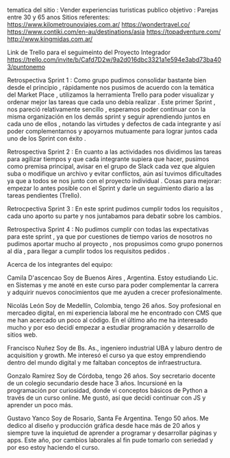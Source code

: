 tematica del sitio : Vender experiencias turisticas 
publico objetivo : Parejas entre 30 y 65 anos
Sitios referentes: https://www.kilometrounoviajes.com.ar/
                   https://wondertravel.co/
                   https://www.contiki.com/en-au/destinations/asia
                   https://topadventure.com/
                   http://www.kingmidas.com.ar/
                   
Link de Trello para el seguimeinto del Proyecto Integrador
https://trello.com/invite/b/Cafd7D2w/9a2d016dbc3321a1e594e3abd73ba403/puntonemo

Retrospectiva Sprint 1 : Como grupo pudimos consolidar bastante bien desde el principio , rápidamente nos pusimos de acuerdo con la temática del Market Place , utilizamos la herramienta Trello para poder visualizar y ordenar mejor las tareas que cada uno debía realizar . Este primer Sprint , nos pareció relativamente sencillo , esperamos poder continuar con la misma organización en los demás sprint y seguir aprendiendo juntos en cada uno de ellos , notando las virtudes y defectos de cada integrante y así poder complementarnos y apoyarnos mutuamente para lograr juntos cada uno de los Sprint con éxito . 

Retrospectiva Sprint 2 : En cuanto a las actividades nos dividimos las tareas para agilizar tiempos y que cada integrante supiera que hacer, pusimos como premisa principal, avisar en el grupo de Slack cada vez que alguien suba o modifique un archivo y evitar conflictos, aún así tuvimos dificultades ya que a todos se nos junto con el proyecto individual . Cosas para mejorar: empezar lo antes posible con el Sprint y darle un seguimiento diario a las tareas pendientes (Trello). 

Retrocpectiva Sprint 3 : En este sprint pudimos cumplir todos los requisitos , cada uno aporto su parte y nos juntabamos para debatir sobre los cambios. 

Retrospectiva Sprint 4 : No pudimos cumplir con todas las expectativas para este sprint , ya que por cuestiones de tiempo varios de nosotros no pudimos aportar mucho al proyecto , nos propusimos como grupo ponernos al día ,  para llegar a cumplir todos los requisitos pedidos . 


Acerca de los integrantes del equipo:

Camila D'ascencao
Soy de Buenos Aires , Argentina. Estoy estudiando Lic. en Sistemas y me anoté en este curso para poder complementar la carrera y adquirir nuevos conocimientos que me ayuden a crecer profesionalmente.

Nicolás León
Soy de Medellín, Colombia, tengo 26 años.
Soy profesional en mercadeo digital, en mi experiencia laboral me he encontrado con CMS que me han acercado un poco al código. En el último año me ha interesado mucho y por eso decidí empezar a estudiar programación y desarrollo de sitios web.

Francisco Nuñez
Soy de Bs. As., ingeniero industrial UBA y laburo dentro de acquisition y growth. Me interesó el curso ya que estoy emprendiendo dentro del mundo digital y me faltaban conceptos de infraestructura.

Gonzalo Ramírez
Soy de Córdoba, tengo 26 años. Soy secretario docente de un colegio secundario desde hace 3 años.
Incursioné en la programación por curiosidad, donde vi conceptos básicos de Python a través de un curso online. Me gustó, así que decidí continuar con JS y aprender un poco más.

Gustavo Yanco
Soy de Rosario, Santa Fe Argentina. Tengo 50 años.
Me dedico al diseño y producción gráfica desde hace más de 20 años y siempre tuve la inquietud de aprender a programar y desarrollar páginas y apps. Este año, por cambios laborales al fin pude tomarlo con seriedad y por eso estoy haciendo el curso. 
